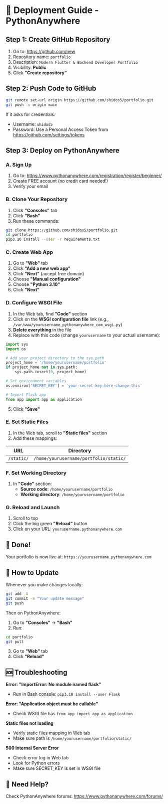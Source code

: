 # 🚀 Deployment Guide - PythonAnywhere

## Step 1: Create GitHub Repository

1. Go to: https://github.com/new
2. Repository name: `portfolio`
3. Description: `Modern Flutter & Backend Developer Portfolio`
4. Visibility: **Public**
5. Click **"Create repository"**

## Step 2: Push Code to GitHub

```bash
git remote set-url origin https://github.com/shidos5/portfolio.git
git push -u origin main
```

If it asks for credentials:
- Username: `shidos5`
- Password: Use a Personal Access Token from https://github.com/settings/tokens

## Step 3: Deploy on PythonAnywhere

### A. Sign Up
1. Go to: https://www.pythonanywhere.com/registration/register/beginner/
2. Create FREE account (no credit card needed!)
3. Verify your email

### B. Clone Your Repository
1. Click **"Consoles"** tab
2. Click **"Bash"**
3. Run these commands:

```bash
git clone https://github.com/shidos5/portfolio.git
cd portfolio
pip3.10 install --user -r requirements.txt
```

### C. Create Web App
1. Go to **"Web"** tab
2. Click **"Add a new web app"**
3. Click **"Next"** (accept free domain)
4. Choose **"Manual configuration"**
5. Choose **"Python 3.10"**
6. Click **"Next"**

### D. Configure WSGI File
1. In the Web tab, find **"Code"** section
2. Click on the **WSGI configuration file** link (e.g., `/var/www/yourusername_pythonanywhere_com_wsgi.py`)
3. **Delete everything** in the file
4. Replace with this code (change `yourusername` to your actual username):

```python
import sys
import os

# Add your project directory to the sys.path
project_home = '/home/yourusername/portfolio'
if project_home not in sys.path:
    sys.path.insert(0, project_home)

# Set environment variables
os.environ['SECRET_KEY'] = 'your-secret-key-here-change-this'

# Import Flask app
from app import app as application
```

5. Click **"Save"**

### E. Set Static Files
1. In the Web tab, scroll to **"Static files"** section
2. Add these mappings:

| URL | Directory |
|-----|-----------|
| `/static/` | `/home/yourusername/portfolio/static/` |

### F. Set Working Directory
1. In **"Code"** section:
   - **Source code**: `/home/yourusername/portfolio`
   - **Working directory**: `/home/yourusername/portfolio`

### G. Reload and Launch
1. Scroll to top
2. Click the big green **"Reload"** button
3. Click on your URL: `yourusername.pythonanywhere.com`

## 🎉 Done!

Your portfolio is now live at: `https://yourusername.pythonanywhere.com`

## 🔄 How to Update

Whenever you make changes locally:

```bash
git add -A
git commit -m "Your update message"
git push
```

Then on PythonAnywhere:
1. Go to **"Consoles"** → **"Bash"**
2. Run:
```bash
cd portfolio
git pull
```
3. Go to **"Web"** tab
4. Click **"Reload"**

## 🆘 Troubleshooting

**Error: "ImportError: No module named flask"**
- Run in Bash console: `pip3.10 install --user Flask`

**Error: "Application object must be callable"**
- Check WSGI file has `from app import app as application`

**Static files not loading**
- Verify static files mapping in Web tab
- Make sure path is `/home/yourusername/portfolio/static/`

**500 Internal Server Error**
- Check error log in Web tab
- Look for Python errors
- Make sure SECRET_KEY is set in WSGI file

## 📧 Need Help?

Check PythonAnywhere forums: https://www.pythonanywhere.com/forums/
